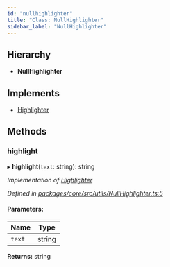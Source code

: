 ```yaml
---
id: "nullhighlighter"
title: "Class: NullHighlighter"
sidebar_label: "NullHighlighter"
---
```


## Hierarchy

* **NullHighlighter**

## Implements

* [Highlighter](../interfaces/highlighter.md)

## Methods

### highlight

▸ **highlight**(`text`: string): string

*Implementation of [Highlighter](../interfaces/highlighter.md)*

*Defined in [packages/core/src/utils/NullHighlighter.ts:5](https://github.com/mikro-orm/mikro-orm/blob/18b580bb42/packages/core/src/utils/NullHighlighter.ts#L5)*

#### Parameters:

Name | Type |
------ | ------ |
`text` | string |

**Returns:** string
